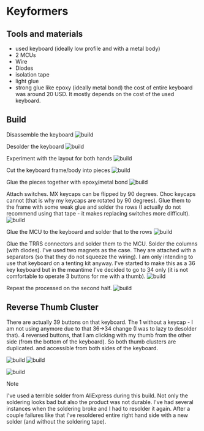 # Keyformers

## Tools and materials 
- used keyboard (ideally low profile and with a metal body)
- 2 MCUs
- Wire 
- Diodes
- isolation tape
- light glue
- strong glue like epoxy (ideally metal bond)
the cost of entire keyboard was around 20 USD. It mostly depends on the cost of the used keyboard. 

## Build 
Disassemble the keyboard
![build](img/100.jpg)

Desolder the keyboard
![build](img/110.jpg)

Experiment with the layout for both hands
![build](img/201.jpg)

Cut the keyboard frame/body into pieces
![build](img/210.jpg)

Glue the pieces together with epoxy/metal bond
![build](img/215.jpg)

Attach switches. MX keycaps can be flipped by 90 degrees. Choc keycaps cannot (that is why my keycaps are rotated by 90 degrees). Glue them to the frame with some weak glue and solder the rows (I actually do not recommend using that tape - it makes replacing switches more difficult).
![build](img/301.jpg)

Glue the MCU to the keyboard and solder that to the rows
![build](img/310.jpg)

Glue the TRRS connectors and solder them to the MCU. Solder the columns (with diodes).
I've used two magnets as the case. They are attached with a separators (so that they do not squeeze the wiring). I am only intending to use that keyboard on a tenting kit anyway.
I've started to make this as a 36 key keyboard but in the meantime I've decided to go to 34 only (it is not comfortable to operate 3 buttons for me with a thumb).
![build](img/410.jpg)

Repeat the processed on the second half.
![build](img/430.jpg)

## Reverse Thumb Cluster
There are actually 39 buttons on that keyboard. The 1 without a keycap - I am not using anymore due to that 36->34 change (I was to lazy to desolder that). 4 reversed buttons, that I am clicking with my thumb from the other side (from the bottom of the keyboard). So both thumb clusters are duplicated. and accessible from both sides of the keyboard.

![build](img/500.jpg)
![build](img/510.jpg)

![build](img/440.jpg)

> [!NOTE]
> I've used a terrible solder from AliExpress during this build. Not only the soldering looks bad but also the product was not durable. I've had several instances when the soldering broke and I had to resolder it again. After a couple failures like that I've resoldered entire right hand side with a new solder (and without the soldering tape).
